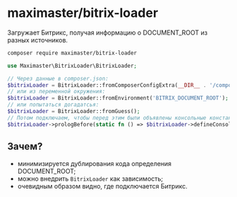 # maximaster/bitrix-loader

Загружает Битрикс, получая информацию о DOCUMENT_ROOT из разных источников.

```bash
composer require maximaster/bitrix-loader
```

```php
use Maximaster\BitrixLoader\BitrixLoader;

// Через данные в composer.json:
$bitrixLoader = BitrixLoader::fromComposerConfigExtra(__DIR__ . '/composer.json', 'documentRoot');
// или из переменной окружения:
$bitrixLoader = BitrixLoader::fromEnvironment('BITRIX_DOCUMENT_ROOT');
// или попытаться догадатсья:
$bitrixLoader = BitrixLoader::fromGuess();
// Потом подключаем, чтобы перед этим были объявлены консольные константы:
$bitrixLoader->prologBefore(static fn () => $bitrixLoader->defineConsoleScriptConstants());
```

## Зачем?

* минимизируется дублирования кода определения DOCUMENT_ROOT;
* можно внедрить `BitrixLoader` как зависимость;
* очевидным образом видно, где подключается Битрикс.
